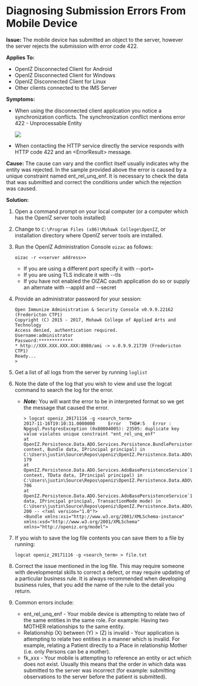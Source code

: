 # Diagnosing Submission Errors From Mobile Device

**Issue:** The mobile device has submitted an object to the server, however the server rejects the submission with error code 422.

**Applies To:**

* OpenIZ Disconnected Client for Android
* OpenIZ Disconnected Client for Windows
* OpenIZ Disconnected Client for Linux
* Other clients connected to the IMS Server

**Symptoms:**

* When using the disconnected client application you notice a synchronization conflicts. The synchronization conflict mentions error 422 - Unprocessable Entity

  ![](https://raw.githubusercontent.com/santedb/dev-doc/master/.gitbook/assets/kb014-sync-error.png)

* When contacting the HTTP service directly the service responds with HTTP code 422 and an &lt;ErrorResult&gt; message.

**Cause:** The cause can vary and the conflict itself usually indicates why the entity was rejected. In the sample provided above the error is caused by a unique constraint named ent\_rel\_unq\_enf. It is necessary to check the data that was submitted and correct the conditions under which the rejection was caused.

**Solution:**

1. Open a command prompt on your local computer \(or a computer which has the OpenIZ server tools installed\)
2. Change to `C:\Program Files (x86)\Mohawk College\OpenIZ`, or installation directory where OpenIZ server tools are installed.
3. Run the OpenIZ Administration Console `oizac` as follows:

   `oizac -r <<server address>>`

   * If you are using a different port specify it with --port=
   * If you are using TLS indicate it with --tls
   * If you have not enabled the OIZAC oauth application do so or supply an alternate with --appId and --secret

4. Provide an administrator password for your session:

   ```text
   Open Immunize Administration & Security Console v0.9.9.22162 (Fredericton CTP1)
   Copyright (C) 2015 - 2017, Mohawk College of Applied Arts and Technology
   Access denied, authentication required.
   Username:administrator
   Password:*************
   * http://XXX.XXX.XXX.XXX:8080/ami -> v.0.9.9.21739 (Fredericton CTP1)
   Ready...
   >
   ```

5. Get a list of all logs from the server by running `loglist`
6. Note the date of the log that you wish to view and use the logcat command to search the log for the error.
   * _**Note:**_ You will want the error to be in interpreted format so we get the message that caused the error.

     ```text
     > logcat openiz_20171116 -g <search_term>
     2017-11-16T19:10:31.0000000     Error   THD#:5   Error : Npgsql.PostgresException (0x80004005): 23505: duplicate key value violates unique constraint "ent_rel_unq_enf"
     at OpenIZ.Persistence.Data.ADO.Services.Persistence.BundlePersistenceService.InsertInternal(DataContext context, Bundle data, IPrincipal principal) in C:\Users\justin\Source\Repos\openiz\OpenIZ.Persistence.Data.ADO\Services\Persistence\BundlePersistenceService.cs:line 179
     at OpenIZ.Persistence.Data.ADO.Services.AdoBasePersistenceService`1.Insert(DataContext context, TData data, IPrincipal principal) in C:\Users\justin\Source\Repos\openiz\OpenIZ.Persistence.Data.ADO\Services\AdoBasePersistenceService.cs:line 706
     at OpenIZ.Persistence.Data.ADO.Services.AdoBasePersistenceService`1.Insert(TData data, IPrincipal principal, TransactionMode mode) in C:\Users\justin\Source\Repos\openiz\OpenIZ.Persistence.Data.ADO\Services\AdoBasePersistenceService.cs:line 200 -- <?xml version="1.0"?>
     <Bundle xmlns:xsi="http://www.w3.org/2001/XMLSchema-instance" xmlns:xsd="http://www.w3.org/2001/XMLSchema" xmlns="http://openiz.org/model">
     ```
7. If you wish to save the log file contents you can save them to a file by running:

   `logcat openiz_20171116 -g <search_term> > file.txt`

8. Correct the issue mentioned in the log file. This may require someone with developmental skills to correct a defect, or may require updating of a particular business rule. It is always recommended when developing business rules, that you add the name of the rule to the detail you return.
9. Common errors include:
   * ent\_rel\_unq\_enf - Your mobile device is attempting to relate two of the same entities in the same role. For example: Having two MOTHER relationships to the same entity.
   * Relationship \(X\) between \(Y\) &gt; \(Z\) is invalid - Your application is attempting to relate two entities in a manner which is invalid. For example, relating a Patient directly to a Place in relationship Mother \(i.e. only Persons can be a mother\).
   * fk\_xxx - Your mobile is attempting to reference an entity or act which does not exist. Usually this means that the order in which data was submitted to the server was incorrect \(for example: submitting observations to the server before the patient is submitted\).   

